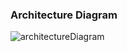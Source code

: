   ### Architecture Diagram

![architectureDiagram](https://github.com/zahideakkocgithub/microservice_project/assets/44260000/3f3c090a-ea77-4246-9118-7b232d9ef315)

